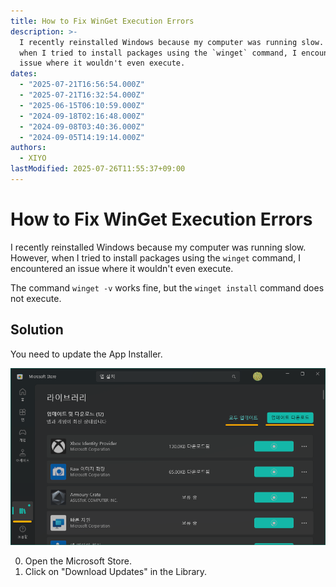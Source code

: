 ```yaml
---
title: How to Fix WinGet Execution Errors
description: >-
  I recently reinstalled Windows because my computer was running slow. However,
  when I tried to install packages using the `winget` command, I encountered an
  issue where it wouldn't even execute.
dates:
  - "2025-07-21T16:56:54.000Z"
  - "2025-07-21T16:32:54.000Z"
  - "2025-06-15T06:10:59.000Z"
  - "2024-09-18T02:16:48.000Z"
  - "2024-09-08T03:40:36.000Z"
  - "2024-09-05T14:19:14.000Z"
authors:
  - XIYO
lastModified: 2025-07-26T11:55:37+09:00
---
```

# How to Fix WinGet Execution Errors

I recently reinstalled Windows because my computer was running slow. However, when I tried to install packages using the `winget` command, I encountered an issue where it wouldn't even execute.

The command `winget -v` works fine, but the `winget install` command does not execute.

## Solution

You need to update the App Installer.

![Downloading updates for all apps from the App Store](./assets/update-winget-20240918110056451.png)

0. Open the Microsoft Store.
1. Click on "Download Updates" in the Library.

